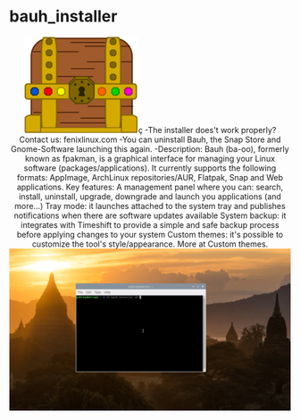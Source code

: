 # bauh_installer

<center>
<img src=./files/Bauh-logo.png/>ç
-The installer does't work properly? Contact us: fenixlinux.com
-You can uninstall Bauh, the Snap Store and Gnome-Software launching this again.
-Description: 
Bauh (ba-oo), formerly known as fpakman, is a graphical interface for managing your Linux software (packages/applications). It currently supports the following formats: AppImage, ArchLinux repositories/AUR, Flatpak, Snap and Web applications.
Key features:
A management panel where you can: search, install, uninstall, upgrade, downgrade and launch you applications (and more...)
Tray mode: it launches attached to the system tray and publishes notifications when there are software updates available
System backup: it integrates with Timeshift to provide a simple and safe backup process before applying changes to your system
Custom themes: it's possible to customize the tool's style/appearance. More at Custom themes.
<img src=./files/FenixLinux-Bauh_installer.gif>
</center>
